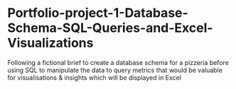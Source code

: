 # Portfolio-project-1-Database-Schema-SQL-Queries-and-Excel-Visualizations
Following a fictional brief to create a database schema for a pizzeria before using SQL to manipulate the data to query metrics that would be valuable for visualisations &amp; insights which will be displayed in Excel
